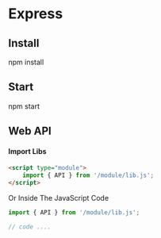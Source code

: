 # Express

## Install
npm install

## Start
npm start

## Web API
#### Import Libs
```html
<script type="module">
    import { API } from '/module/lib.js';
</script>
```

Or Inside The JavaScript Code

```javascript
import { API } from '/module/lib.js';

// code ....

```